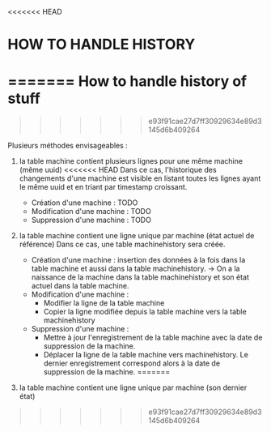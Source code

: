 <<<<<<< HEAD
# HOW TO HANDLE HISTORY
=======
How to handle history of stuff
==============================
>>>>>>> e93f91cae27d7ff30929634e89d3145d6b409264

Plusieurs méthodes envisageables :

1. la table machine contient plusieurs lignes pour une même machine (même uuid)
<<<<<<< HEAD
Dans ce cas, l'historique des changements d'une machine est visible en
listant toutes les lignes ayant le même uuid et en triant par timestamp
croissant.
	- Création d'une machine :
		TODO
	- Modification d'une machine :
		TODO
	- Suppression d'une machine :
		TODO

2. la table machine contient une ligne unique par machine (état actuel de
référence)
Dans ce cas, une table machinehistory sera créée.
	- Création d'une machine :
		insertion des données à la fois dans la table machine et aussi dans la
		table machinehistory. -> On a la naissance de la machine dans la table
		machinehistory et son état actuel dans la table machine.
	- Modification d'une machine :
		- Modifier la ligne de la table machine
		- Copier la ligne modifiée depuis la table machine vers la table
		  machinehistory
	- Suppression d'une machine :
		- Mettre à jour l'enregistrement de la table machine avec la date de
		  suppression de la machine.
		- Déplacer la ligne de la table machine vers machinehistory. Le dernier
		enregistrement correspond alors à la date de suppression de la machine.
=======
2. la table machine contient une ligne unique par machine (son dernier état)
>>>>>>> e93f91cae27d7ff30929634e89d3145d6b409264
